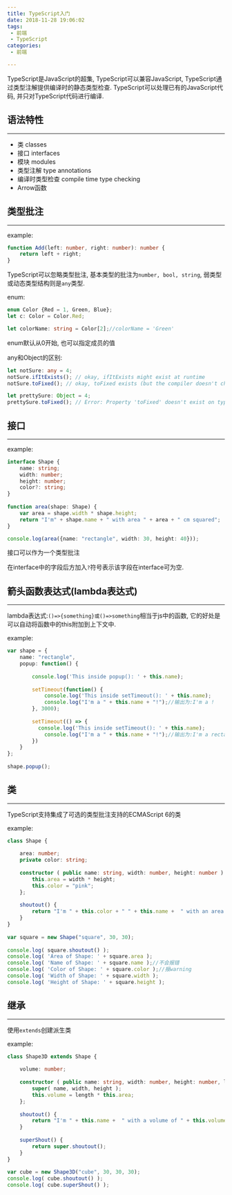 ```yaml
---
title: TypeScript入门
date: 2018-11-28 19:06:02
tags:
 - 前端
 - TypeScript
categories:
 - 前端

---
```


TypeScript是JavaScript的超集, TypeScript可以兼容JavaScript, TypeScript通过类型注解提供编译时的静态类型检查. TypeScript可以处理已有的JavaScript代码, 并只对TypeScript代码进行编译.

<!--more-->

## 语法特性

---

- 类 classes
- 接口 interfaces
- 模块 modules
- 类型注解 type annotations
- 编译时类型检查 compile time type checking
- Arrow函数

## 类型批注

---

example:

```typescript
function Add(left: number, right: number): number {
    return left + right;
}
```

TypeScript可以忽略类型批注, 基本类型的批注为`number, bool, string`, 弱类型或动态类型结构则是`any`类型.

enum:

```typescript
enum Color {Red = 1, Green, Blue};
let c: Color = Color.Red;

let colorName: string = Color[2];//colorName = 'Green'
```

enum默认从0开始, 也可以指定成员的值

any和Object的区别:

```typescript
let notSure: any = 4;
notSure.ifItExists(); // okay, ifItExists might exist at runtime
notSure.toFixed(); // okay, toFixed exists (but the compiler doesn't check)

let prettySure: Object = 4;
prettySure.toFixed(); // Error: Property 'toFixed' doesn't exist on type 'Object'.
```

## 接口

---

example:

```typescript
interface Shape {
    name: string;
    width: number;
    height: number;
    color?: string;
}
    
function area(shape: Shape) {
    var area = shape.width * shape.height;
    return "I'm" + shape.name + " with area " + area + " cm squared";
}

console.log(area({name: "rectangle", width: 30, height: 40}));
```

接口可以作为一个类型批注

在interface中的字段后方加入`?`符号表示该字段在interface可为空.

## 箭头函数表达式(lambda表达式)

---

lambda表达式:`()=>{something}或()=>something`相当于js中的函数, 它的好处是可以自动将函数中的this附加到上下文中.

example:

```typescript
var shape = {
    name: "rectangle",
    popup: function() {
 
        console.log('This inside popup(): ' + this.name);
 
        setTimeout(function() {
            console.log('This inside setTimeout(): ' + this.name);
            console.log("I'm a " + this.name + "!");//输出为:I'm a !
        }, 3000);
 
        setTimeout(() => {
          console.log('This inside setTimeout(): ' + this.name);
            console.log("I'm a " + this.name + "!");//输出为:I'm a rectangle!  
        })
    }
};
 
shape.popup();
```

## 类

---

TypeScript支持集成了可选的类型批注支持的ECMAScript 6的类

example:

```typescript
class Shape {
 
    area: number;
    private color: string;
 
    constructor ( public name: string, width: number, height: number ) {
        this.area = width * height;
        this.color = "pink";
    };
 
    shoutout() {
        return "I'm " + this.color + " " + this.name +  " with an area of " + this.area + " cm squared.";
    }
}
 
var square = new Shape("square", 30, 30);
 
console.log( square.shoutout() );
console.log( 'Area of Shape: ' + square.area );
console.log( 'Name of Shape: ' + square.name );//不会报错
console.log( 'Color of Shape: ' + square.color );//报warning
console.log( 'Width of Shape: ' + square.width );
console.log( 'Height of Shape: ' + square.height );
```

## 继承

---

使用`extends`创建派生类

example:

```typescript
class Shape3D extends Shape {
 
    volume: number;
 
    constructor ( public name: string, width: number, height: number, length: number ) {
        super( name, width, height );
        this.volume = length * this.area;
    };
 
    shoutout() {
        return "I'm " + this.name +  " with a volume of " + this.volume + " cm cube.";
    }
 
    superShout() {
        return super.shoutout();
    }
}
 
var cube = new Shape3D("cube", 30, 30, 30);
console.log( cube.shoutout() );
console.log( cube.superShout() );
```